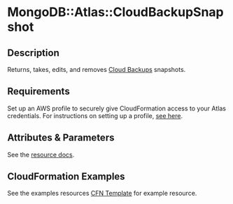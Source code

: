 # MongoDB::Atlas::CloudBackupSnapshot

## Description

Returns, takes, edits, and removes [Cloud Backups](https://www.mongodb.com/docs/atlas/reference/api-resources-spec/v2/#tag/Cloud-Backups) snapshots.

## Requirements

Set up an AWS profile to securely give CloudFormation access to your Atlas credentials.
For instructions on setting up a profile, [see here](/README.md#mongodb-atlas-api-keys-credential-management).

## Attributes & Parameters

See the [resource docs](docs/README.md).

## CloudFormation Examples

See the examples resources [CFN Template](/examples/cloud-backup-snapshot/snapshot.json) for example resource.
